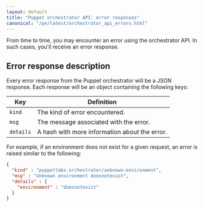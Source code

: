 ```yaml
---
layout: default
title: "Puppet orchestrator API: error responses"
canonical: "/pe/latest/orchestrator_api_errors.html"
---
```


From time to time, you may encounter an error using the orchestrator API. In such cases, you'll receive an error response.

## Error response description

Every error response from the Puppet orchestrator will be a JSON response. Each response will be an object containing the following keys:

Key | Definition
----|-----------
`kind` | The kind of error encountered.
`msg` | The message associated with the error.
`details` | A hash with more information about the error.

For example, if an environment does not exist for a given request, an error is raised similar to the following:

```json
{
  "kind" : "puppetlabs.orchestrator/unknown-environment",
  "msg" : "Unknown environment doesnotexist",
  "details" : {
    "environment" : "doesnotexist"
  }
}
```